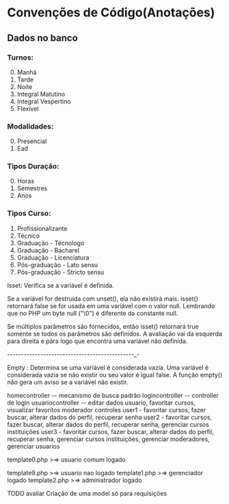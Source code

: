 
# Convenções  de Código(Anotações)

## Dados no banco
### Turnos:
0. Manhã
1. Tarde
2. Noite 
3. Integral Matutino
4. Integral Vespertino
5. Flexível 

### Modalidades:
0. Presencial 
1. Ead

### Tipos Duração:
0. Horas
1. Semestres
2. Anos

### Tipos Curso:

1. Profissionalizante 
2. Técnico
3. Graduação - Técnologo
4. Graduação - Bacharel
5. Graduação - Licenciatura
6. Pós-graduação - Lato sensu
7. Pós-graduação - Stricto sensu



Isset: Verifica se a variável é definida.

Se a variável for destruída com unset(), ela não existirá mais. isset() retornará false se for usada em uma variável com o valor null. Lembrando que no PHP um byte null ("\0") é diferente da constante null.

Se múltiplos parâmetros são fornecidos, então isset() retornará true somente se todos os parâmetros são definidos. A avaliação vai da esquerda para direita e pára logo que encontra uma variável não definida. 



_-_-_-_-_-_-_-_-_-_-_-_-_-_-_-_-_-_-_-_-_-_-_-_-_-_-_-_-_-_-_-_-_-_-_-_-_-_-_-_-_-_-_-_-_-_-_-



Empty : Determina se uma variável é considerada vazia. Uma variável é considerada vazia se não existir ou seu valor é igual false. A função empty() não gera um aviso se a variável não existir. 




homecontroller -- mecanismo de busca padrão
logincontroller -- controller de login
usuariocontroller -- editar dados usuario, favoritar cursos, visualizar favoritos
moderador controles
user1 - favoritar cursos, fazer buscar, alterar dados do perfil, recuperar senha
user2 - favoritar cursos, fazer buscar, alterar dados do perfil, recuperar senha, gerenciar cursos instituições
user3 - favoritar cursos, fazer buscar, alterar dados do perfil, recuperar senha, gerenciar cursos instituições, gerenciar moderadores, gerenciar usuarios



template0.php >=> usuario comum logado


template9.php >=> usuario nao logado
template1.php >=> gerenciador logado
template2.php >=> administrador logado 
        
TODO avaliar Criação de uma model só para requisições
